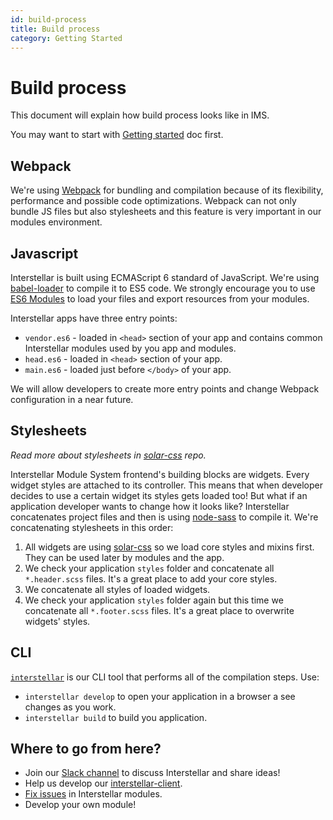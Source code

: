 ```yaml
---
id: build-process
title: Build process
category: Getting Started
---
```


Build process
===============

This document will explain how build process looks like in IMS.

You may want to start with [Getting started](./getting-started.md) doc first.

## Webpack

We're using [Webpack](http://webpack.github.io) for bundling and compilation because of its flexibility, performance and possible code optimizations. Webpack can not only bundle JS files but also stylesheets and this feature is very important in our modules environment.

## Javascript

Interstellar is built using ECMAScript 6 standard of JavaScript. We're using [babel-loader](https://github.com/babel/babel-loader) to compile it to ES5 code. We strongly encourage you to use [ES6 Modules](https://github.com/lukehoban/es6features#modules) to load your files and export resources from your modules.

Interstellar apps have three entry points:
* `vendor.es6` - loaded in `<head>` section of your app and contains common Interstellar modules used by you app and modules.
* `head.es6` - loaded in `<head>` section of your app.
* `main.es6` -  loaded just before `</body>` of your app.

We will allow developers to create more entry points and change Webpack configuration in a near future.

## Stylesheets

_Read more about stylesheets in [solar-css](https://github.com/stellar/solar-css) repo._

Interstellar Module System frontend's building blocks are widgets. Every widget styles are attached to its controller. This means that when developer decides to use a certain widget its styles gets loaded too! But what if an application developer wants to change how it looks like? Interstellar concatenates project files and then is using [node-sass](https://github.com/sass/node-sass) to compile it. We're concatenating stylesheets in this order:

1. All widgets are using [solar-css](https://github.com/stellar/solar-css) so we load core styles and mixins first. They can be used later by modules and the app.
1. We check your application `styles` folder and concatenate all `*.header.scss` files. It's a great place to add your core styles.
1. We concatenate all styles of loaded widgets.
1. We check your application `styles` folder again but this time we concatenate all `*.footer.scss` files. It's a great place to overwrite widgets' styles.

## CLI

[`interstellar`](https://github.com/stellar/interstellar) is our CLI tool that performs all of the compilation steps. Use:

* `interstellar develop` to open your application in a browser a see changes as you work.
* `interstellar build` to build you application.

## Where to go from here?

<!-- this section is copied in other .md files in this docs folder -->
* Join our [Slack channel](http://slack.stellar.org/) to discuss Interstellar and share ideas!
* Help us develop our [interstellar-client](https://github.com/stellar/interstellar-client).
* [Fix issues](https://github.com/issues?utf8=%E2%9C%93&q=is%3Aopen+repo%3Astellar%2Finterstellar+repo%3Astellar%2Finterstellar-core+repo%3Astellar%2Finterstellar-network+repo%3Astellar%2Finterstellar-network-widgets+repo%3Astellar%2Finterstellar-wallet+repo%3Astellar%2Finterstellar-sessions+repo%3Astellar%2Finterstellar-client) in Interstellar modules.
* Develop your own module!
